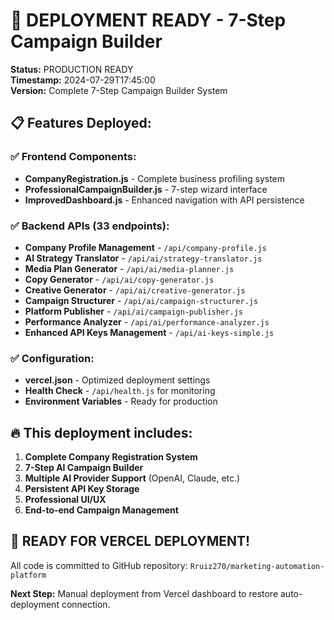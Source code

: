 # 🚀 DEPLOYMENT READY - 7-Step Campaign Builder

**Status:** PRODUCTION READY  
**Timestamp:** 2024-07-29T17:45:00  
**Version:** Complete 7-Step Campaign Builder System

## 📋 Features Deployed:

### ✅ Frontend Components:
- **CompanyRegistration.js** - Complete business profiling system
- **ProfessionalCampaignBuilder.js** - 7-step wizard interface  
- **ImprovedDashboard.js** - Enhanced navigation with API persistence

### ✅ Backend APIs (33 endpoints):
- **Company Profile Management** - `/api/company-profile.js`
- **AI Strategy Translator** - `/api/ai/strategy-translator.js`
- **Media Plan Generator** - `/api/ai/media-planner.js`
- **Copy Generator** - `/api/ai/copy-generator.js`
- **Creative Generator** - `/api/ai/creative-generator.js`
- **Campaign Structurer** - `/api/ai/campaign-structurer.js`
- **Platform Publisher** - `/api/ai/campaign-publisher.js`
- **Performance Analyzer** - `/api/ai/performance-analyzer.js`
- **Enhanced API Keys Management** - `/api/ai-keys-simple.js`

### ✅ Configuration:
- **vercel.json** - Optimized deployment settings
- **Health Check** - `/api/health.js` for monitoring
- **Environment Variables** - Ready for production

## 🔥 This deployment includes:
1. **Complete Company Registration System**
2. **7-Step AI Campaign Builder**
3. **Multiple AI Provider Support** (OpenAI, Claude, etc.)
4. **Persistent API Key Storage**
5. **Professional UI/UX**
6. **End-to-end Campaign Management**

## 📢 READY FOR VERCEL DEPLOYMENT!

All code is committed to GitHub repository: `Rruiz270/marketing-automation-platform`

**Next Step:** Manual deployment from Vercel dashboard to restore auto-deployment connection.